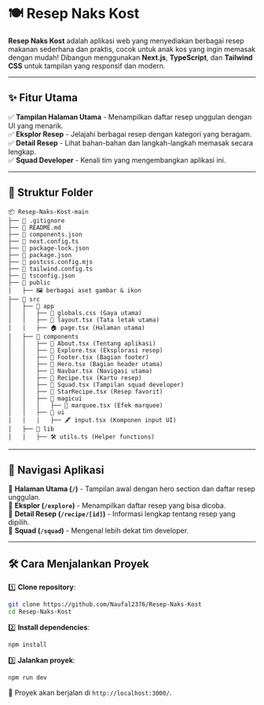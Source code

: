 # 🍽️ Resep Naks Kost

**Resep Naks Kost** adalah aplikasi web yang menyediakan berbagai resep makanan sederhana dan praktis, cocok untuk anak kos yang ingin memasak dengan mudah! Dibangun menggunakan **Next.js**, **TypeScript**, dan **Tailwind CSS** untuk tampilan yang responsif dan modern.

---

## ✨ Fitur Utama

✅ **Tampilan Halaman Utama** - Menampilkan daftar resep unggulan dengan UI yang menarik.  
✅ **Eksplor Resep** - Jelajahi berbagai resep dengan kategori yang beragam.  
✅ **Detail Resep** - Lihat bahan-bahan dan langkah-langkah memasak secara lengkap.  
✅ **Squad Developer** - Kenali tim yang mengembangkan aplikasi ini.  

---

## 📂 Struktur Folder

```
📦 Resep-Naks-Kost-main
├── 📜 .gitignore
├── 📜 README.md
├── 📜 components.json
├── 📜 next.config.ts
├── 📜 package-lock.json
├── 📜 package.json
├── 📜 postcss.config.mjs
├── 📜 tailwind.config.ts
├── 📜 tsconfig.json
├── 📂 public
│   ├── 🖼️ berbagai aset gambar & ikon
├── 📂 src
│   ├── 📂 app
│   │   ├── 🎨 globals.css (Gaya utama)
│   │   ├── 📄 layout.tsx (Tata letak utama)
│   │   ├── 🏠 page.tsx (Halaman utama)
│   ├── 📂 components
│   │   ├── 🔹 About.tsx (Tentang aplikasi)
│   │   ├── 🔹 Explore.tsx (Eksplorasi resep)
│   │   ├── 🔹 Footer.tsx (Bagian footer)
│   │   ├── 🔹 Hero.tsx (Bagian header utama)
│   │   ├── 🔹 Navbar.tsx (Navigasi utama)
│   │   ├── 🔹 Recipe.tsx (Kartu resep)
│   │   ├── 🔹 Squad.tsx (Tampilan squad developer)
│   │   ├── 🔹 StarRecipe.tsx (Resep favorit)
│   │   ├── 📂 magicui
│   │   │   ├── 🎠 marquee.tsx (Efek marquee)
│   │   ├── 📂 ui
│   │   │   ├── 🖋️ input.tsx (Komponen input UI)
│   ├── 📂 lib
│   │   ├── 🛠️ utils.ts (Helper functions)
```

---

## 🚀 Navigasi Aplikasi

🔹 **Halaman Utama (`/`)** - Tampilan awal dengan hero section dan daftar resep unggulan.  
🔹 **Eksplor (`/explore`)** - Menampilkan daftar resep yang bisa dicoba.  
🔹 **Detail Resep (`/recipe/[id]`)** - Informasi lengkap tentang resep yang dipilih.  
🔹 **Squad (`/squad`)** - Mengenal lebih dekat tim developer.  

---

## 🛠️ Cara Menjalankan Proyek

1️⃣ **Clone repository**:
   ```bash
   git clone https://github.com/Naufal2376/Resep-Naks-Kost
   cd Resep-Naks-Kost
   ```
2️⃣ **Install dependencies**:
   ```bash
   npm install
   ```
3️⃣ **Jalankan proyek**:
   ```bash
   npm run dev
   ```

🚀 Proyek akan berjalan di `http://localhost:3000/`.
